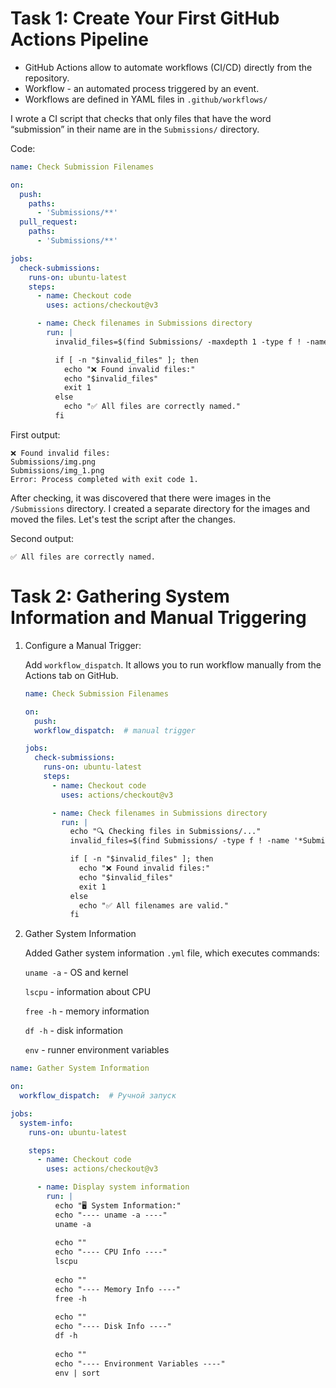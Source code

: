 # Task 1: Create Your First GitHub Actions Pipeline

- GitHub Actions allow to automate workflows (CI/CD) directly from the repository. 
- Workflow - an automated process triggered by an event.
- Workflows are defined in YAML files in  `.github/workflows/`

I wrote a CI script that checks that only files that have the word “submission” in their name are in the `Submissions/` directory.

Code:

```yml
name: Check Submission Filenames

on:
  push:
    paths:
      - 'Submissions/**'
  pull_request:
    paths:
      - 'Submissions/**'

jobs:
  check-submissions:
    runs-on: ubuntu-latest
    steps:
      - name: Checkout code
        uses: actions/checkout@v3

      - name: Check filenames in Submissions directory
        run: |
          invalid_files=$(find Submissions/ -maxdepth 1 -type f ! -name '*submission*')

          if [ -n "$invalid_files" ]; then
            echo "❌ Found invalid files:"
            echo "$invalid_files"
            exit 1
          else
            echo "✅ All files are correctly named."
          fi
```

First output:
```commandline
❌ Found invalid files:
Submissions/img.png
Submissions/img_1.png
Error: Process completed with exit code 1.
```

After checking, it was discovered that there were images in the `/Submissions` directory. I created a separate directory for the images and moved the files. Let's test the script after the changes.

Second output:

```commandline
✅ All files are correctly named.
```

# Task 2: Gathering System Information and Manual Triggering

1. Configure a Manual Trigger:

    Add `workflow_dispatch`. It allows you to run workflow manually from the Actions tab on GitHub.
    
    ```yml
    name: Check Submission Filenames
    
    on:
      push:         
      workflow_dispatch:  # manual trigger
    
    jobs:
      check-submissions:
        runs-on: ubuntu-latest
        steps:
          - name: Checkout code
            uses: actions/checkout@v3
    
          - name: Check filenames in Submissions directory
            run: |
              echo "🔍 Checking files in Submissions/..."
              invalid_files=$(find Submissions/ -type f ! -name '*Submission*')
    
              if [ -n "$invalid_files" ]; then
                echo "❌ Found invalid files:"
                echo "$invalid_files"
                exit 1
              else
                echo "✅ All filenames are valid."
              fi
    ```
   
2. Gather System Information
    
    Added Gather system information `.yml` file, which executes commands:

    `uname -a` - OS and kernel 

    `lscpu` - information about CPU
    
    `free -h` - memory information
    
    `df -h` - disk information
    
    `env` - runner environment variables
        

```yml
name: Gather System Information

on:
  workflow_dispatch:  # Ручной запуск

jobs:
  system-info:
    runs-on: ubuntu-latest

    steps:
      - name: Checkout code
        uses: actions/checkout@v3

      - name: Display system information
        run: |
          echo "🖥️ System Information:"
          echo "---- uname -a ----"
          uname -a
          
          echo ""
          echo "---- CPU Info ----"
          lscpu
          
          echo ""
          echo "---- Memory Info ----"
          free -h
          
          echo ""
          echo "---- Disk Info ----"
          df -h
          
          echo ""
          echo "---- Environment Variables ----"
          env | sort
```